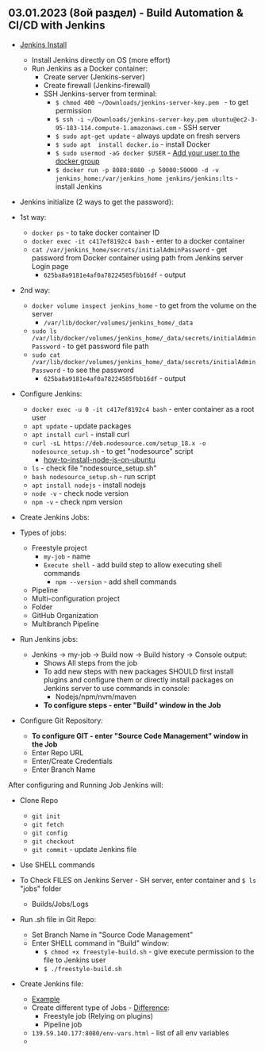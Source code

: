 ## 03.01.2023 (8ой раздел) - Build Automation & CI/CD with Jenkins

* [Jenkins Install](https://techworld-with-nana.teachable.com/courses/1108792/lectures/28664052)
  * Install Jenkins directly on OS (more effort)
  * Run Jenkins as a Docker container:
    * Create server (Jenkins-server)
    * Create firewall (Jenkins-firewall)
    * SSH Jenkins-server from terminal:
      * `$ chmod 400 ~/Downloads/jenkins-server-key.pem ` - to get permission
      * `$ ssh -i ~/Downloads/jenkins-server-key.pem ubuntu@ec2-3-95-183-114.compute-1.amazonaws.com` - SSH server
      * `$ sudo apt-get update` - always update on fresh servers
      * `$ sudo apt  install docker.io` - install Docker
      * `$ sudo usermod -aG docker $USER` - [Add your user to the docker group](https://docs.docker.com/engine/install/linux-postinstall/)
      * `$ docker run -p 8080:8080 -p 50000:50000 -d -v jenkins_home:/var/jenkins_home jenkins/jenkins:lts` - install Jenkins


* Jenkins initialize (2 ways to get the password):
* 1st way:
  * `docker ps` - to take docker container ID
  * `docker exec -it c417ef8192c4 bash` - enter to a docker container
  * `cat /var/jenkins_home/secrets/initialAdminPassword` - get password from Docker container using path from Jenkins server Login page
    * `625ba8a9181e4af0a78224585fbb16df` - output
* 2nd way:
  * `docker volume inspect jenkins_home` - to get from the volume on the server
    * `/var/lib/docker/volumes/jenkins_home/_data`
  * `sudo ls /var/lib/docker/volumes/jenkins_home/_data/secrets/initialAdminPassword` - to get password file path
  * `sudo cat /var/lib/docker/volumes/jenkins_home/_data/secrets/initialAdminPassword` - to see the password
    * `625ba8a9181e4af0a78224585fbb16df` - output


* Configure Jenkins:
  * `docker exec -u 0 -it c417ef8192c4 bash` - enter container as a root user
  * `apt update` - update packages
  * `apt install curl` - install curl
  * `curl -sL https://deb.nodesource.com/setup_18.x -o nodesource_setup.sh` - to get "nodesource" script
    * [how-to-install-node-js-on-ubuntu](https://www.digitalocean.com/community/tutorials/how-to-install-node-js-on-ubuntu-22-04)
  * `ls` - check file "nodesource_setup.sh"
  * `bash nodesource_setup.sh` - run script
  * `apt install nodejs` - install nodejs
  * `node -v` - check node version
  * `npm -v` - check npm version


* Create Jenkins Jobs:
* Types of jobs:
  * Freestyle project
    * `my-job` - name
    * `Execute shell` - add build step to allow executing shell commands
      * `npm --version` - add shell commands
  * Pipeline
  * Multi-configuration project
  * Folder
  * GitHub Organization
  * Multibranch Pipeline


* Run Jenkins jobs:
  * Jenkins -> my-job -> Build now -> Build history -> Console output:
    * Shows All steps from the job
    * To add new steps with new packages SHOULD first install plugins and configure them or directly install packages on Jenkins server to use commands in console:
      * Nodejs/npm/nvm/maven
    * **To configure steps - enter "Build" window in the Job**


* Configure Git Repository:
  * **To configure GIT - enter "Source Code Management" window in the Job**
  * Enter Repo URL
  * Enter/Create Credentials
  * Enter Branch Name


After configuring and Running Job Jenkins will:
* Clone Repo
  * `git init`
  * `git fetch`
  * `git config`
  * `git checkout`
  * `git commit` - update Jenkins file
* Use SHELL commands
* To Check FILES on Jenkins Server - SH server, enter container and `$ ls` "jobs" folder
  * Builds/Jobs/Logs


* Run .sh file in Git Repo:
  * Set Branch Name in "Source Code Management"
  * Enter SHELL command in "Build" window:
    * `$ chmod +x freestyle-build.sh` - give execute permission to the file to Jenkins user
    * `$ ./freestyle-build.sh`


* Create Jenkins file:
  * [Example](https://gitlab.com/JavaScriptonit/java-maven-app)
  * Create different type of Jobs - [Difference](https://techworld-with-nana.teachable.com/courses/1108792/lectures/28665214):
    * Freestyle job (Relying on plugins)
    * Pipeline job
  * `139.59.140.177:8080/env-vars.html` - list of all env variables
  * 